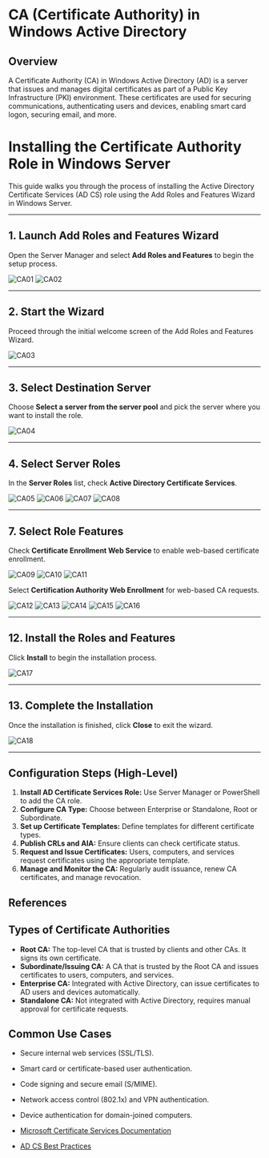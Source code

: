 # CA (Certificate Authority) in Windows Active Directory
## Overview
A Certificate Authority (CA) in Windows Active Directory (AD) is a server that issues and manages digital certificates as part of a Public Key Infrastructure (PKI) environment. These certificates are used for securing communications, authenticating users and devices, enabling smart card logon, securing email, and more.

# Installing the Certificate Authority Role in Windows Server

This guide walks you through the process of installing the Active Directory Certificate Services (AD CS) role using the Add Roles and Features Wizard in Windows Server.

---

## 1. Launch Add Roles and Features Wizard
Open the Server Manager and select **Add Roles and Features** to begin the setup process.

![CA01](Screnshot/CA01.png)
![CA02](Screnshot/CA02.png)

---

## 2. Start the Wizard
Proceed through the initial welcome screen of the Add Roles and Features Wizard.

![CA03](Screnshot/CA03.png)

---

## 3. Select Destination Server
Choose **Select a server from the server pool** and pick the server where you want to install the role.

![CA04](Screnshot/CA04.png)

---

## 4. Select Server Roles
In the **Server Roles** list, check **Active Directory Certificate Services**.

![CA05](Screnshot/CA05.png)
![CA06](Screnshot/CA06.png)
![CA07](Screnshot/CA07.png)
![CA08](Screnshot/CA08.png)

---

## 7. Select Role Features
Check **Certificate Enrollment Web Service** to enable web-based certificate enrollment.

![CA09](Screnshot/CA09.png)
![CA10](Screnshot/CA10.png)
![CA11](Screnshot/CA11.png)

Select **Certification Authority Web Enrollment** for web-based CA requests.

![CA12](Screnshot/CA12.png)
![CA13](Screnshot/CA13.png)
![CA14](Screnshot/CA14.png)
![CA15](Screnshot/CA15.png)
![CA16](Screnshot/CA16.png)

---

## 12. Install the Roles and Features
Click **Install** to begin the installation process.

![CA17](Screnshot/CA17.png)

---

## 13. Complete the Installation
Once the installation is finished, click **Close** to exit the wizard.

![CA18](Screnshot/CA18.png)

---
## Configuration Steps (High-Level)

1. **Install AD Certificate Services Role:** Use Server Manager or PowerShell to add the CA role.
2. **Configure CA Type:** Choose between Enterprise or Standalone, Root or Subordinate.
3. **Set up Certificate Templates:** Define templates for different certificate types.
4. **Publish CRLs and AIA:** Ensure clients can check certificate status.
5. **Request and Issue Certificates:** Users, computers, and services request certificates using the appropriate template.
6. **Manage and Monitor the CA:** Regularly audit issuance, renew CA certificates, and manage revocation.

## References
## Types of Certificate Authorities
- **Root CA:** The top-level CA that is trusted by clients and other CAs. It signs its own certificate.
- **Subordinate/Issuing CA:** A CA that is trusted by the Root CA and issues certificates to users, computers, and services.
- **Enterprise CA:** Integrated with Active Directory, can issue certificates to AD users and devices automatically.
- **Standalone CA:** Not integrated with Active Directory, requires manual approval for certificate requests.

## Common Use Cases
- Secure internal web services (SSL/TLS).
- Smart card or certificate-based user authentication.
- Code signing and secure email (S/MIME).
- Network access control (802.1x) and VPN authentication.
- Device authentication for domain-joined computers.

- [Microsoft Certificate Services Documentation](https://learn.microsoft.com/en-us/windows-server/certmgr/)
- [AD CS Best Practices](https://learn.microsoft.com/en-us/windows-server/certmgr/certificate-authority-best-practices)
